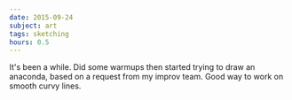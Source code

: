 ```yaml
---
date: 2015-09-24
subject: art
tags: sketching
hours: 0.5
---
```


It's been a while. Did some warmups then started trying to draw an anaconda, based on a request from my improv team. Good way to work on smooth curvy lines.